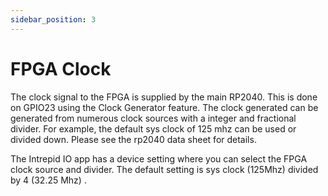 ```yaml
---
sidebar_position: 3
---
```


# FPGA Clock

The clock signal to the FPGA is supplied by the main RP2040. This is done on GPIO23 using the Clock Generator feature. The clock generated can be generated from numerous clock sources with a integer and fractional divider. For example, the default sys clock of 125 mhz can be used or divided down. Please see the rp2040 data sheet for details.

The Intrepid IO app has a device setting where you can select the FPGA clock source and divider. The default setting is sys clock (125Mhz) divided by 4  (32.25 Mhz) .

